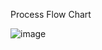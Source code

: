 
Process Flow Chart

![image](https://user-images.githubusercontent.com/89767101/132359929-5b906076-e46b-4c60-b993-617ea9bbd7c8.png)


